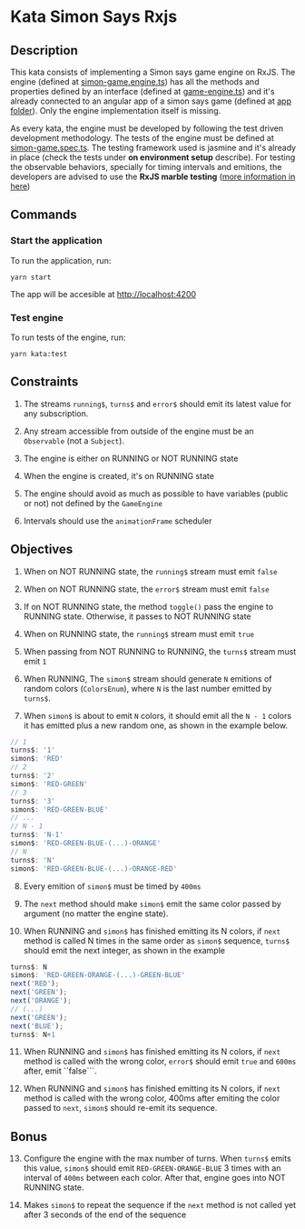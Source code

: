 # Kata Simon Says Rxjs

## Description

This kata consists of implementing a Simon says game engine on RxJS. The engine (defined at [simon-game.engine.ts](./src/business/simon-game.engine.ts)) has all the methods and properties defined by an interface (defined at [game-engine.ts](./src/common/game-engine.ts))
and it's already connected to an angular app of a simon says game (defined at [app folder](./src/app)). Only the engine implementation itself is missing.

As every kata, the engine must be developed by following the test driven development methodology. The tests of the engine must be defined at [simon-game.spec.ts](./src/business/simon-game.spec.ts). The testing framework used is jasmine and it's already in place (check the tests under **on environment setup** describe). For testing the observable behaviors, specially for timing intervals and emitions, the developers are advised to use the **RxJS marble testing** ([more information in here](https://rxjs-dev.firebaseapp.com/guide/testing/marble-testing))

## Commands

### Start the application

To run the application, run:
```
yarn start
```
The app will be accesible at [http://localhost:4200](http://localhost:4200)

### Test engine

To run tests of the engine, run:
```
yarn kata:test
```

## Constraints
  
  1. The streams ``running$``, ``turns$`` and ``error$`` should emit its latest value for any subscription.

  2. Any stream accessible from outside of the engine must be an ``Observable`` (not a ``Subject``).

  3. The engine is either on RUNNING or NOT RUNNING state

  4. When the engine is created, it's on RUNNING state

  5. The engine should avoid as much as possible to have variables (public or not) not defined by the ``GameEngine``

  6. Intervals should use the ``animationFrame`` scheduler

## Objectives
  
  1. When on NOT RUNNING state, the ``running$`` stream must emit ``false``

  2. When on NOT RUNNING state, the ``error$`` stream must emit ``false``

  3. If on NOT RUNNING state, the method ``toggle()`` pass the engine to RUNNING state. Otherwise, it passes to NOT RUNNING state

  4. When on RUNNING state, the ``running$`` stream must emit ``true``

  5. When passing from NOT RUNNING to RUNNING, the ``turns$`` stream must emit ``1``

  6. When RUNNING, The ``simon$`` stream should generate ``N`` emitions of random colors (``ColorsEnum``), where ``N`` is the last number emitted by ``turns$``.

  7. When ``simon$`` is about to emit ``N`` colors, it should emit all the ``N - 1`` colors it has emitted plus a new random one, as shown in the example below.

  ```typescript
  // 1
  turns$: '1'
  simon$: 'RED'
  // 2
  turns$: '2'
  simon$: 'RED-GREEN'
  // 3
  turns$: '3'
  simon$: 'RED-GREEN-BLUE'
  // ...
  // N - 1
  turns$: 'N-1'
  simon$: 'RED-GREEN-BLUE-(...)-ORANGE'
  // N
  turns$: 'N'
  simon$: 'RED-GREEN-BLUE-(...)-ORANGE-RED'
  ```

  8. Every emition of ``simon$`` must be timed by ``400ms``

  9. The ``next`` method should make ``simon$`` emit the same color passed by argument (no matter the engine state).

  10. When RUNNING and ``simon$`` has finished emitting its N colors, if ``next`` method is called N times in the same order as ``simon$`` sequence, ``turns$`` should emit the next integer, as shown in the example

  ```typescript
  turns$: N
  simon$: 'RED-GREEN-ORANGE-(...)-GREEN-BLUE'
  next('RED');
  next('GREEN');
  next('ORANGE');
  // (...)
  next('GREEN');
  next('BLUE');
  turns$: N+1
  ```

  11. When RUNNING and ``simon$`` has finished emitting its N colors, if ``next`` method is called with the wrong color, ``error$`` should emit ``true`` and ``600ms`` after, emit ``false```.

  12. When RUNNING and ``simon$`` has finished emitting its N colors, if ``next`` method is called with the wrong color, 400ms after emiting the color passed to ``next``, ``simon$`` should re-emit its sequence.

## Bonus

  13. Configure the engine with the max number of turns. When ``turns$`` emits this value, ``simon$`` should emit ``RED-GREEN-ORANGE-BLUE`` 3 times with an interval of ``400ms`` between each color. After that, engine goes into NOT RUNNING state.

  14. Makes ``simon$`` to repeat the sequence if the ``next`` method is not called yet after 3 seconds of the end of the sequence
